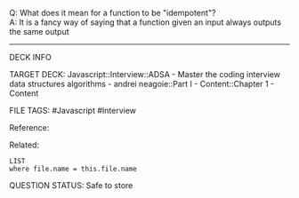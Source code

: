 Q: What does it mean for a function to be "idempotent"?  
A: It is a fancy way of saying that a function given an input always outputs the same output
<!--ID: 1693659897889-->

---

DECK INFO

TARGET DECK: Javascript::Interview::ADSA - Master the coding interview data structures algorithms - andrei neagoie::Part I - Content::Chapter 1 - Content

FILE TAGS: #Javascript #Interview

Reference:

Related:

```dataview
LIST
where file.name = this.file.name
```


QUESTION STATUS: Safe to store